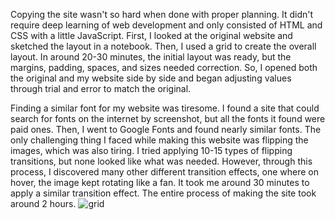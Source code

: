 Copying the site wasn't so hard when done with proper planning. It didn't require deep learning of web development and only consisted of HTML and CSS with a little JavaScript. First, I looked at the original website and sketched the layout in a notebook. Then, I used a grid to create the overall layout. In around 20-30 minutes, the initial layout was ready, but the margins, padding, spaces, and sizes needed correction. So, I opened both the original and my website side by side and began adjusting values through trial and error to match the original.

Finding a similar font for my website was tiresome. I found a site that could search for fonts on the internet by screenshot, but all the fonts it found were paid ones. Then, I went to Google Fonts and found nearly similar fonts. The only challenging thing I faced while making this website was flipping the images, which was also tiring. I tried applying 10-15 types of flipping transitions, but none looked like what was needed. However, through this process, I discovered many other different transition effects, one where on hover, the image kept rotating like a fan. It took me around 30 minutes to apply a similar transition effect. The entire process of making the site took around 2 hours.
![grid](https://github.com/AnshumanRavi/Website1/assets/162017893/35ee2fd4-0866-4418-ab13-17154e83a32c)
